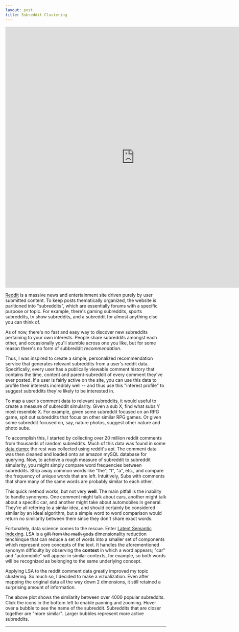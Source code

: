 ```yaml
---
layout: post
title: Subreddit Clustering
---
```


<iframe src="https://vida.io/gists/vn2hn29qg8H6a6DwN/index.html" seamless frameborder="0" width="808" height="816"></iframe>

[Reddit](http://www.reddit.com) is a massive news and entertainment site driven purely by user submitted content. To keep posts thematically organized, the website is paritioned into "subreddits", which are essentially forums with a specific purpose or topic. For example, there's gaming subreddits, sports subreddits, tv show subreddits, and a subreddit for almost anything else you can think of. 

As of now, there's no fast and easy way to discover new subreddits pertaining to your own interests. People share subreddits amongst each other, and occasionally you'll stumble across one you like, but for some reason there's no form of subbreddit *recommendation*.

Thus, I was inspired to create a simple, personalized recommendation service that generates relevant subreddits from a user's reddit data. Specifically, every user has a publically viewable comment history that contains the time, content and parent-subreddit of every comment they've ever posted. If a user is fairly active on the site, you can use this data to profile their interests incredibly well -- and thus use this "interest profile" to suggest subreddits they're likely to be interested in.

To map a user's comment data to relevant subreddits, it would useful to create a measure of subreddit simularity. Given a sub X, find what subs Y most resemble X. For example, given some subreddit focused on an RPG game, spit out subreddits that focus on other similar RPG games. Or given some subreddit focused on, say, nature photos, suggest other nature and photo subs.

To accomplish this, I started by collecting over 20 million reddit comments from thousands of random subreddits. Much of this data was found in some [data dump](https://www.reddit.com/r/datasets/comments/3bxlg7/i_have_every_publicly_available_reddit_comment); the rest was collected using reddit's api. The comment data was then cleaned and loaded onto an amazon mySQL database for querying. Now, to acheive a rough measure of subreddit to subreddit simularity, you might simply compare word frequencies between subreddits. Strip away common words like "the", "I", "a", etc., and compare the frequency of unique words that are left. Intuitively, Subs with comments that share many of the same words are probably similar to each other.

This quick method works, but not very **well**. The main pitfall is the inability to handle synonyms. One comment might talk about cars, another might talk about a specific car, and another might take about automobiles in general. They're all refering to a simlar idea, and should certainly be considered similar by an ideal algorithm, but a simple word to word comparison would return no similarity between them since they don't share exact words. 

Fortunately, data science comes to the rescue. Enter [Latent Semantic Indexing](https://en.wikipedia.org/wiki/Latent_semantic_analysis). LSA is a ~~gift from the math gods~~ dimensionality reduction tenchinque that can reduce a set of words into a smaller set of components which represent core concepts of the text. It handles the aforementioned synonym difficulty by observing the **context** in which a word appears; "car" and "automobile" will appear in similar contexts, for example, so both words will be recognized as belonging to the same underlying concept. 

Applying LSA to the reddit comment data greatly improved my topic clustering. So much so, I decided to make a vizualization. Even after mapping the original data all the way down 2 dimensions, it still retained a surprising amount of information.  

The above plot shows the similarity between over 4000 popular subreddits. Click the icons in the bottom left to enable panning and zooming. Hover over a bubble to see the name of the subreddit.  Subreddits that are closer together are "more similar". Larger bubbles represent more active subreddits. 

*** 


